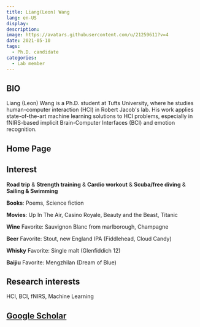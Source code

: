 ```yaml
---
title: Liang(Leon) Wang
lang: en-US
display: 
description: 
image: https://avatars.githubusercontent.com/u/21259611?v=4
date: 2021-05-10
tags:
  - Ph.D. candidate
categories:
  - Lab member
--- 
```


## BIO
Liang (Leon) Wang is a Ph.D. student at Tufts University, where he studies human-computer interaction (HCI) in Robert Jacob's lab. His work applies state-of-the-art machine learning solutions to HCI problems, especially in fNIRS-based implicit Brain-Computer Interfaces (BCI) and emotion recognition.

## Home Page

## Interest

**Road trip** & **Strength training** & **Cardio workout** & **Scuba/free diving** & **Sailing & Swimming**

**Books**: Poems, Science fiction

**Movies**: Up In The Air, Casino Royale, Beauty and the Beast, Titanic


**Wine** 
Favorite: Sauvignon Blanc from marlborough, Champagne

**Beer**
Favorite: Stout, new England IPA (Fiddlehead, Cloud Candy)

**Whisky**
Favorite: Single malt (Glenfiddich 12)

**Baijiu**
Favorite: Mengzhilan (Dream of Blue)
## Research interests
HCI, BCI, fNIRS, Machine Learning

## [Google Scholar](https://scholar.google.com/citations?user=e7q31rEAAAAJ&hl=en&oi=ao)